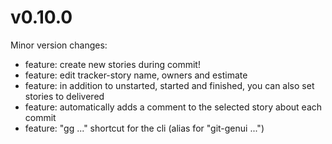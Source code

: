 # v0.10.0

Minor version changes:
  * feature: create new stories during commit!
  * feature: edit tracker-story name, owners and estimate
  * feature: in addition to unstarted, started and finished, you can also set stories to delivered
  * feature: automatically adds a comment to the selected story about each commit
  * feature: "gg ..." shortcut for the cli (alias for "git-genui ...")
